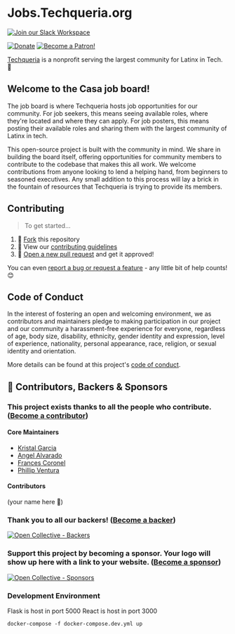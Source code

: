 # Jobs.Techqueria.org

[![Join our Slack Workspace](https://img.shields.io/badge/Slack%20Workspace-techqueria.slack.com-blue.svg?logo=slack&longCache=true&style=flat)](https://techqueria.org/slack) 

[![Donate](https://opencollective.com/techqueria/tiers/donate/badge.svg?label=Donate&color=brightgreen)](https://opencollective.com/techqueria) [![Become a Patron!](https://img.shields.io/badge/Patreon-Become%20a%20Patron!-orange.svg)](https://www.patreon.com/techqueria)

[Techqueria](http://techqueria.org/) is a nonprofit serving the largest community for Latinx in Tech. 🌮

## Welcome to the Casa job board!

The job board is where Techqueria hosts job opportunities for our community. For job seekers, this means seeing available roles, where they're located and where they can apply. For job posters, this means posting their available roles and sharing them with the largest community of Latinx in tech.

This open-source project is built with the community in mind. We share in building the board itself, offering opportunities for community members to contribute to the codebase that makes this all work. We welcome contributions from anyone looking to lend a helping hand, from beginners to seasoned executives. Any small addition to this process will lay a brick in the fountain of resources that Techqueria is trying to provide its members.

## Contributing

> To get started...

1. 🍴 [Fork](https://github.com/techqueria/casa-jobs#fork-destination-box) this repository
2. 🔨 View our [contributing guidelines](CONTRIBUTING.md)
3. 🎉 [Open a new pull request](https://github.com/techqueria/casa-jobs/compare) and get it approved!

You can even [report a bug or request a feature](https://github.com/techqueria/casa-jobs/issues/new/choose) - any little bit of help counts! 😊

## Code of Conduct

In the interest of fostering an open and welcoming environment, we as contributors and maintainers pledge to making participation in our project and our community a harassment-free experience for everyone, regardless of age, body size, disability, ethnicity, gender identity and expression, level of experience, nationality, personal appearance, race, religion, or sexual identity and orientation.

More details can be found at this project's [code of conduct](.github/CODE_OF_CONDUCT.md).

## 💛️ Contributors, Backers & Sponsors

### This project exists thanks to all the **people who contribute**. ([Become a contributor](.github/CONTRIBUTING.md))

#### Core Maintainers

- [Kristal Garcia](https://github.com/kgmajor)
- [Angel Alvarado](https://github.com/angelalvarado)
- [Frances Coronel](https://github.com/fvcproductions)
- [Phillip Ventura](https://github.com/fvntr)

#### Contributors

(your name here 💛️)

### Thank you to **all our backers**! ([Become a backer](https://opencollective.com/techqueria#backer))

<a href="https://opencollective.com/techqueria#backers" target="_blank" rel="noopener"><img alt="Open Collective - Backers" src="https://opencollective.com/techqueria/backers.svg?width=890"></a>

### **Support this project by becoming a sponsor.** Your logo will show up here with a link to your website. ([Become a sponsor](https://opencollective.com/techqueria#sponsor))

<a href="https://opencollective.com/techqueria#sponsor" target="_blank" rel="noopener"><img alt="Open Collective - Sponsors" src="https://opencollective.com/techqueria/sponsors.svg?width=890"></a>


### Development Environment

Flask is host in port 5000
React is host in port 3000

`docker-compose -f docker-compose.dev.yml up` 

